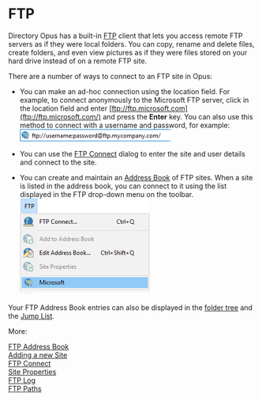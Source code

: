 # FTP

Directory Opus has a built-in [FTP](http://en.wikipedia.org/wiki/FTP) client that lets you access remote FTP servers as if they were local folders. You can copy, rename and delete files, create folders, and even view pictures as if they were files stored on your hard drive instead of on a remote FTP site.

There are a number of ways to connect to an FTP site in Opus:

- You can make an ad-hoc connection using the location field. For example, to connect anonymously to the Microsoft FTP server, click in the location field and enter [ftp://ftp.microsoft.com](ftp://ftp.microsoft.com/) and press the **Enter** key. You can also use this method to connect with a username and password, for example: ![](/Manual/images/media/ftp_connect_manually.png) 

- You can use the [FTP Connect](/Manual/ftp/ftp_connect.md) dialog to enter the site and user details and connect to the site.

- You can create and maintain an [Address Book](/Manual/ftp/ftp_address_book/README.md) of FTP sites. When a site is listed in the address book, you can connect to it using the list displayed in the FTP drop-down menu on the toolbar.  
  ![](/Manual/images/media/ftp_dropdown_menu.png)

Your FTP Address Book entries can also be displayed in the [folder tree](basic_concepts/the_lister/navigation/folder_tree.md) and the [Jump List](/Manual/preferences/preferences_categories/miscellaneous/windows_integration/jump_list.md).

More:

[FTP Address Book](/Manual/ftp/ftp_address_book/README.md)  
[Adding a new Site](/Manual/ftp/adding_a_new_site.md)  
[FTP Connect](/Manual/ftp/ftp_connect.md)  
[Site Properties](/Manual/ftp/site_properties.md)  
[FTP Log](/Manual/ftp/ftp_log.md)  
[FTP Paths](/Manual/ftp/ftp_paths.md)  
